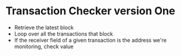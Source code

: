 # Transaction Checker version One

* Retrieve the latest block
* Loop over all the transactions that block
* If the receiver field of a given transaction is the address we're monitoring, check value